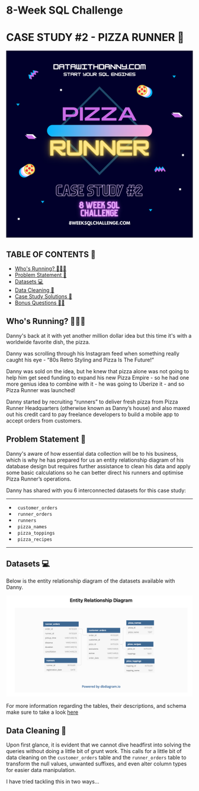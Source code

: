 # 8-Week SQL Challenge

# CASE STUDY #2 - PIZZA RUNNER 🍕

![picturelogo](https://github.com/iaks23/8WeekSqlChallenge/blob/main/img/W2.png)

## TABLE OF CONTENTS 📖
* [Who's Running? 🏃🏻‍♀️](#who's-running)
* [Problem Statement 🔨](#problem-statement)
* [Datasets 💻](#datasets)
* [Data Cleaning 🧹](#cleaning)
* [Case Study Solutions 🔑](#case-study-solutions)
* [Bonus Questions 💃🏻](#bonus-questions)




## Who's Running? 🏃🏻‍♀️ <a name="who's-running"></a>

Danny's back at it with yet another million dollar idea but this time it's with a worldwide favorite dish, the pizza.

Danny was scrolling through his Instagram feed when something really caught his eye - “80s Retro Styling and Pizza Is The Future!”

Danny was sold on the idea, but he knew that pizza alone was not going to help him get seed funding to expand his new Pizza Empire - so he had one more genius idea to combine with it - he was going to Uberize it - and so Pizza Runner was launched!

Danny started by recruiting “runners” to deliver fresh pizza from Pizza Runner Headquarters (otherwise known as Danny’s house) and also maxed out his credit card to pay freelance developers to build a mobile app to accept orders from customers.


## Problem Statement 🔨 <a name="problem-statement"></a>

Danny's aware of how essential data collection will be to his business, which is why he has prepared for us an entity relationship diagram of his database design but requires further assistance to clean his data and apply some basic calculations so he can better direct his runners and optimise Pizza Runner’s operations.

Danny has shared with you 6 interconnected datasets for this case study:

---------------

* <code> customer_orders </code>
* <code> runner_orders </code>
* <code> runners </code>
* <code> pizza_names </code>
* <code> pizza_toppings </code>
* <code> pizza_recipes </code>

---------------

## Datasets 💻 <a name="datasets"></a>

Below is the entity relationship diagram of the datasets available with Danny.

![ER](https://github.com/iaks23/8WeekSqlChallenge/blob/main/img/ER.png)

For more information regarding the tables, their descriptions, and schema make sure to take a look [here](https://8weeksqlchallenge.com/case-study-2/)

## Data Cleaning 🧹 <a name="cleaning"></a>

Upon first glance, it is evident that we cannot dive headfirst into solving the queries without doing a little bit of grunt work. This calls for a little bit of data cleaning on the <code>customer_orders</code> table and the <code>runner_orders</code> table to transform the null values, unwanted suffixes, and even alter column types for easier data manipulation. 

I have tried tackling this in two ways...

